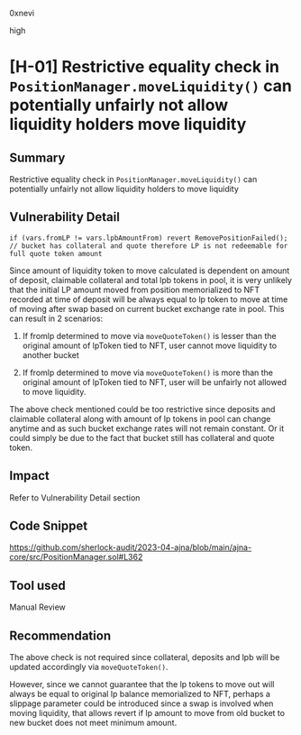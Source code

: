 0xnevi

high

# [H-01] Restrictive equality check in `PositionManager.moveLiquidity()` can potentially unfairly not allow liquidity holders move liquidity

## Summary
Restrictive equality check in `PositionManager.moveLiquidity()` can potentially unfairly not allow liquidity holders to move liquidity

## Vulnerability Detail
```solidity
if (vars.fromLP != vars.lpbAmountFrom) revert RemovePositionFailed(); // bucket has collateral and quote therefore LP is not redeemable for full quote token amount
```

Since amount of liquidity token to move calculated is dependent on amount of deposit, claimable collateral and total lpb tokens in pool, it is very unlikely that the initial LP amount moved from position memorialized to NFT recorded at time of deposit will be always equal to lp token to move at time of moving after swap based on current bucket exchange rate in pool. This can result in 2 scenarios:

1. If fromlp determined to move via `moveQuoteToken()` is lesser than the original amount of lpToken tied to NFT, user cannot move liquidity to another bucket

2. If fromlp determined to move via `moveQuoteToken()` is more than the original amount of lpToken tied to NFT, user will be unfairly not allowed to move liquidity.

The above check mentioned could be too restrictive since deposits and claimable collateral along with amount of lp tokens in pool can change anytime and as such bucket exchange rates will not remain constant. Or it could simply be due to the fact that bucket still has collateral and quote token.


## Impact
Refer to Vulnerability Detail section

## Code Snippet
https://github.com/sherlock-audit/2023-04-ajna/blob/main/ajna-core/src/PositionManager.sol#L362

## Tool used

Manual Review

## Recommendation
The above check is not required since collateral, deposits and lpb will be updated accordingly via `moveQuoteToken()`.

However, since we cannot guarantee that the lp tokens to move out will always be equal to original lp balance memorialized to NFT, perhaps a slippage parameter could be introduced since a swap is involved when moving liquidity, that allows revert if lp amount to move from old bucket to new bucket does not meet minimum amount.

